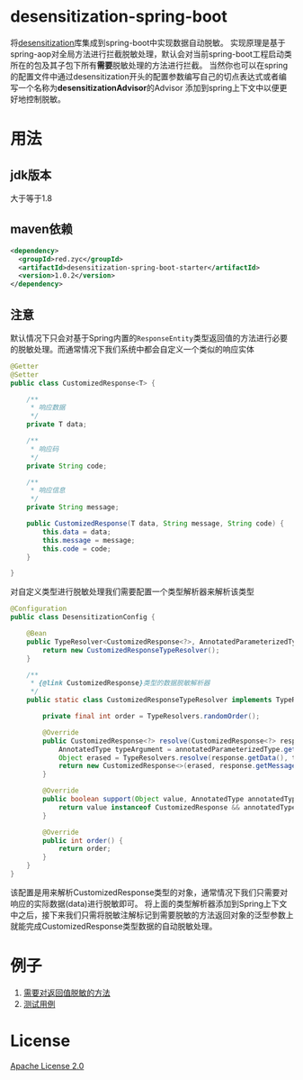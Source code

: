 # desensitization-spring-boot
将[desensitization](https://github.com/Allurx/desensitization)库集成到spring-boot中实现数据自动脱敏。
实现原理是基于spring-aop对全局方法进行拦截脱敏处理，默认会对当前spring-boot工程启动类所在的包及其子包下所有**需要**脱敏处理的方法进行拦截。
当然你也可以在spring的配置文件中通过desensitization开头的配置参数编写自己的切点表达式或者编写一个名称为**desensitizationAdvisor**的Advisor
添加到spring上下文中以便更好地控制脱敏。
# 用法
## jdk版本
大于等于1.8
## maven依赖
```xml
<dependency>
  <groupId>red.zyc</groupId>
  <artifactId>desensitization-spring-boot-starter</artifactId>
  <version>1.0.2</version>
</dependency>
```
## 注意
默认情况下只会对基于Spring内置的`ResponseEntity`类型返回值的方法进行必要的脱敏处理。而通常情况下我们系统中都会自定义一个类似的响应实体
```java
@Getter
@Setter
public class CustomizedResponse<T> {

    /**
     * 响应数据
     */
    private T data;

    /**
     * 响应码
     */
    private String code;

    /**
     * 响应信息
     */
    private String message;

    public CustomizedResponse(T data, String message, String code) {
        this.data = data;
        this.message = message;
        this.code = code;
    }

}
```
对自定义类型进行脱敏处理我们需要配置一个类型解析器来解析该类型
```java
@Configuration
public class DesensitizationConfig {

    @Bean
    public TypeResolver<CustomizedResponse<?>, AnnotatedParameterizedType> typeResolver() {
        return new CustomizedResponseTypeResolver();
    }

    /**
     * {@link CustomizedResponse}类型的数据脱敏解析器
     */
    public static class CustomizedResponseTypeResolver implements TypeResolver<CustomizedResponse<?>, AnnotatedParameterizedType>, AopInfrastructureBean{

        private final int order = TypeResolvers.randomOrder();

        @Override
        public CustomizedResponse<?> resolve(CustomizedResponse<?> response, AnnotatedParameterizedType annotatedParameterizedType) {
            AnnotatedType typeArgument = annotatedParameterizedType.getAnnotatedActualTypeArguments()[0];
            Object erased = TypeResolvers.resolve(response.getData(), typeArgument);
            return new CustomizedResponse<>(erased, response.getMessage(), response.getCode());
        }

        @Override
        public boolean support(Object value, AnnotatedType annotatedType) {
            return value instanceof CustomizedResponse && annotatedType instanceof AnnotatedParameterizedType;
        }

        @Override
        public int order() {
            return order;
        }
    }
}
```
该配置是用来解析CustomizedResponse类型的对象，通常情况下我们只需要对响应的实际数据(data)进行脱敏即可。
将上面的类型解析器添加到Spring上下文中之后，接下来我们只需将脱敏注解标记到需要脱敏的方法返回对象的泛型参数上就能完成CustomizedResponse类型数据的自动脱敏处理。
# 例子
1. [需要对返回值脱敏的方法](https://github.com/Allurx/desensitization-spring-boot/blob/master/desensitization-spring-boot-samples/desensitization-spring-boot-sample-web/src/main/java/red/zyc/desensitization/spring/boot/sample/web/controller/DesensitizationController.java)
2. [测试用例](https://github.com/Allurx/desensitization-spring-boot/blob/master/desensitization-spring-boot-samples/desensitization-spring-boot-sample-web/src/test/java/red/zyc/desensitization/spring/boot/sample/web/DesensitizationSpringBootSampleWebApplicationTests.java)
# License
[Apache License 2.0](https://github.com/Allurx/desensitization-spring-boot/blob/master/LICENSE.txt)
